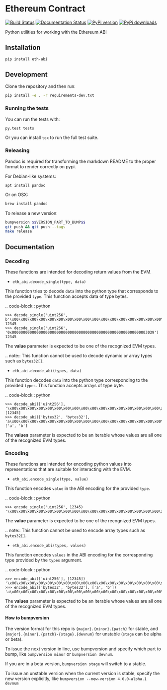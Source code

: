 # Ethereum Contract

[![Build Status](https://travis-ci.org/ethereum/eth-abi.png)](https://travis-ci.org/ethereum/eth-abi)
[![Documentation Status](https://readthedocs.org/projects/eth-abi/badge/?version=latest)](https://readthedocs.org/projects/eth-abi/?badge=latest)
[![PyPi version](https://pypip.in/v/eth-abi/badge.png)](https://pypi.python.org/pypi/eth-abi)
[![PyPi downloads](https://pypip.in/d/eth-abi/badge.png)](https://pypi.python.org/pypi/eth-ipc-utils)


Python utilities for working with the Ethereum ABI


## Installation

```sh
pip install eth-abi
```

## Development

Clone the repository and then run:

```sh
pip install -e . -r requirements-dev.txt
```


### Running the tests

You can run the tests with:

```sh
py.test tests
```

Or you can install `tox` to run the full test suite.


### Releasing

Pandoc is required for transforming the markdown README to the proper format to
render correctly on pypi.

For Debian-like systems:

```
apt install pandoc
```

Or on OSX:

```sh
brew install pandoc
```

To release a new version:

```sh
bumpversion $$VERSION_PART_TO_BUMP$$
git push && git push --tags
make release
```


## Documentation

### Decoding


These functions are intended for decoding return values from the EVM.


* ``eth_abi.decode_single(type, data)``

This function tries to decode ``data`` into the python type that corresponds
to the provided ``type``.  This function accepts data of type bytes.


.. code-block:: python

    >>> decode_single('uint256', b'\x00\x00\x00\x00\x00\x00\x00\x00\x00\x00\x00\x00\x00\x00\x00\x00\x00\x00\x00\x00\x00\x00\x00\x00\x00\x00\x00\x00\x00\x0009')
    12345
    >>> decode_single('uint256', '0x0000000000000000000000000000000000000000000000000000000000003039')
    12345


The **value** parameter is expected to be one of the recognized EVM types.


.. note:: This function cannot be used to decode dynamic or array types such as ``bytes32[]``.


* ``eth_abi.decode_abi(types, data)``

This function decodes ``data`` into the python type corresponding to the
provided ``types``.  This function accepts arrays of type byte.


.. code-block:: python

    >>> decode_abi(['uint256'], '\x00\x00\x00\x00\x00\x00\x00\x00\x00\x00\x00\x00\x00\x00\x00\x00\x00\x00\x00\x00\x00\x00\x00\x00\x00\x00\x00\x00\x00\x0009')
    [12345]
    >>> decode_abi(['bytes32', 'bytes32'], 'a\x00\x00\x00\x00\x00\x00\x00\x00\x00\x00\x00\x00\x00\x00\x00\x00\x00\x00\x00\x00\x00\x00\x00\x00\x00\x00\x00\x00\x00\x00\x00b\x00\x00\x00\x00\x00\x00\x00\x00\x00\x00\x00\x00\x00\x00\x00\x00\x00\x00\x00\x00\x00\x00\x00\x00\x00\x00\x00\x00\x00\x00\x00')
    ['a', 'b']


The **values** parameter is expected to be an iterable whose values are all one
of the recognized EVM types.

### Encoding


These functions are intended for encoding python values into representations
that are suitable for interacting with the EVM.


* ``eth_abi.encode_single(type, value)``

This function encodes ``value`` in the ABI encoding for the provided ``type``.


.. code-block:: python

    >>> encode_single('uint256', 12345)
    '\x00\x00\x00\x00\x00\x00\x00\x00\x00\x00\x00\x00\x00\x00\x00\x00\x00\x00\x00\x00\x00\x00\x00\x00\x00\x00\x00\x00\x00\x0009'


The **value** parameter is expected to be one of the recognized EVM types.

.. note:: This function cannot be used to encode array types such as ``bytes32[]``.


* ``eth_abi.encode_abi(types, values)``

This function encodes ``values`` in the ABI encoding for the corresponding type
provided by the ``types`` argument.


.. code-block:: python

    >>> encode_abi(['uint256'], [12345])
    '\x00\x00\x00\x00\x00\x00\x00\x00\x00\x00\x00\x00\x00\x00\x00\x00\x00\x00\x00\x00\x00\x00\x00\x00\x00\x00\x00\x00\x00\x0009'
    >>> encode_abi(['bytes32', 'bytes32'], ['a', 'b'])
    'a\x00\x00\x00\x00\x00\x00\x00\x00\x00\x00\x00\x00\x00\x00\x00\x00\x00\x00\x00\x00\x00\x00\x00\x00\x00\x00\x00\x00\x00\x00\x00b\x00\x00\x00\x00\x00\x00\x00\x00\x00\x00\x00\x00\x00\x00\x00\x00\x00\x00\x00\x00\x00\x00\x00\x00\x00\x00\x00\x00\x00\x00\x00'


The **values** parameter is expected to be an iterable whose values are all one
of the recognized EVM types.



#### How to bumpversion

The version format for this repo is `{major}.{minor}.{patch}` for stable, and
`{major}.{minor}.{patch}-{stage}.{devnum}` for unstable (`stage` can be alpha or beta).

To issue the next version in line, use bumpversion and specify which part to bump,
like `bumpversion minor` or `bumpversion devnum`.

If you are in a beta version, `bumpversion stage` will switch to a stable.

To issue an unstable version when the current version is stable, specify the
new version explicitly, like `bumpversion --new-version 4.0.0-alpha.1 devnum`
